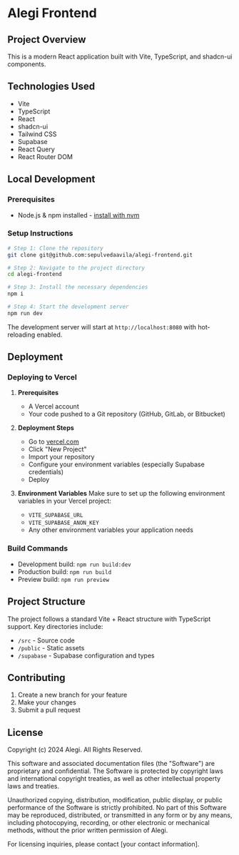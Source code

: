 # Alegi Frontend

## Project Overview

This is a modern React application built with Vite, TypeScript, and shadcn-ui components.

## Technologies Used

- Vite
- TypeScript
- React
- shadcn-ui
- Tailwind CSS
- Supabase
- React Query
- React Router DOM

## Local Development

### Prerequisites

- Node.js & npm installed - [install with nvm](https://github.com/nvm-sh/nvm#installing-and-updating)

### Setup Instructions

```sh
# Step 1: Clone the repository
git clone git@github.com:sepulvedaavila/alegi-frontend.git

# Step 2: Navigate to the project directory
cd alegi-frontend

# Step 3: Install the necessary dependencies
npm i

# Step 4: Start the development server
npm run dev
```

The development server will start at `http://localhost:8080` with hot-reloading enabled.

## Deployment

### Deploying to Vercel

1. **Prerequisites**
   - A Vercel account
   - Your code pushed to a Git repository (GitHub, GitLab, or Bitbucket)

2. **Deployment Steps**
   - Go to [vercel.com](https://vercel.com)
   - Click "New Project"
   - Import your repository
   - Configure your environment variables (especially Supabase credentials)
   - Deploy

3. **Environment Variables**
   Make sure to set up the following environment variables in your Vercel project:
   - `VITE_SUPABASE_URL`
   - `VITE_SUPABASE_ANON_KEY`
   - Any other environment variables your application needs

### Build Commands

- Development build: `npm run build:dev`
- Production build: `npm run build`
- Preview build: `npm run preview`

## Project Structure

The project follows a standard Vite + React structure with TypeScript support. Key directories include:

- `/src` - Source code
- `/public` - Static assets
- `/supabase` - Supabase configuration and types

## Contributing

1. Create a new branch for your feature
2. Make your changes
3. Submit a pull request

## License

Copyright (c) 2024 Alegi. All Rights Reserved.

This software and associated documentation files (the "Software") are proprietary and confidential. The Software is protected by copyright laws and international copyright treaties, as well as other intellectual property laws and treaties.

Unauthorized copying, distribution, modification, public display, or public performance of the Software is strictly prohibited. No part of this Software may be reproduced, distributed, or transmitted in any form or by any means, including photocopying, recording, or other electronic or mechanical methods, without the prior written permission of Alegi.

For licensing inquiries, please contact [your contact information].